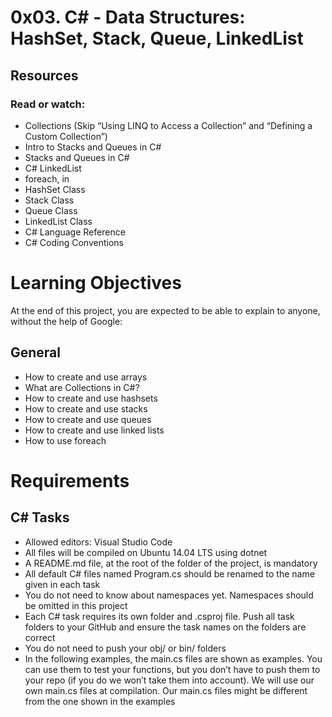 # 0x03. C# - Data Structures: HashSet, Stack, Queue, LinkedList
## Resources
### Read or watch:

* Collections (Skip “Using LINQ to Access a Collection” and “Defining a Custom Collection”)
* Intro to Stacks and Queues in C#
* Stacks and Queues in C#
* C# LinkedList
* foreach, in
* HashSet Class
* Stack Class
* Queue Class
* LinkedList Class
* C# Language Reference
* C# Coding Conventions
# Learning Objectives
At the end of this project, you are expected to be able to explain to anyone, without the help of Google:

## General
* How to create and use arrays
* What are Collections in C#?
* How to create and use hashsets
* How to create and use stacks
* How to create and use queues
* How to create and use linked lists
* How to use foreach
# Requirements
## C# Tasks
* Allowed editors: Visual Studio Code
* All files will be compiled on Ubuntu 14.04 LTS using dotnet
* A README.md file, at the root of the folder of the project, is mandatory
* All default C# files named Program.cs should be renamed to the name given in each task
* You do not need to know about namespaces yet. Namespaces should be omitted in this project
* Each C# task requires its own folder and .csproj file. Push all task folders to your GitHub and ensure the task names on the folders are correct
* You do not need to push your obj/ or bin/ folders
* In the following examples, the main.cs files are shown as examples. You can use them to test your functions, but you don’t have to push them to your repo (if you do we won’t take them into account). We will use our own main.cs files at compilation. Our main.cs files might be different from the one shown in the examples
